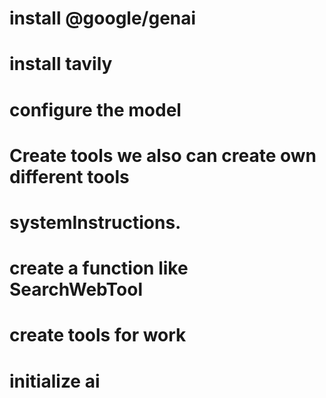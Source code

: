 # install @google/genai

# install tavily

# configure the model

# Create tools we also can create own different tools 

# systemInstructions.

# create a function like SearchWebTool
# create tools for work
# initialize ai


